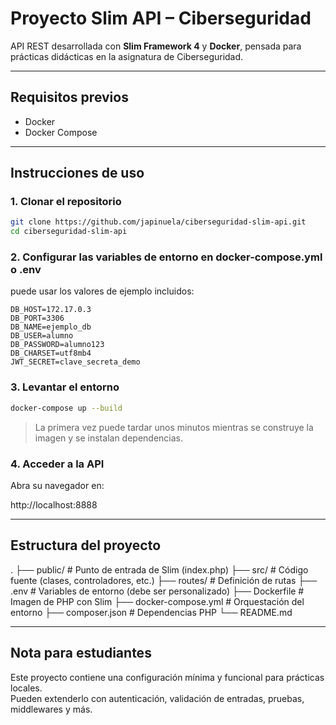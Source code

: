 # Proyecto Slim API – Ciberseguridad

API REST desarrollada con **Slim Framework 4** y **Docker**, pensada para prácticas didácticas en la asignatura de Ciberseguridad.

---

## Requisitos previos

- Docker
- Docker Compose

---

## Instrucciones de uso

### 1. Clonar el repositorio

```bash
git clone https://github.com/japinuela/ciberseguridad-slim-api.git
cd ciberseguridad-slim-api
```

### 2. Configurar las variables de entorno en docker-compose.yml o .env

puede usar los valores de ejemplo incluidos:

```dotenv
DB_HOST=172.17.0.3
DB_PORT=3306
DB_NAME=ejemplo_db
DB_USER=alumno
DB_PASSWORD=alumno123
DB_CHARSET=utf8mb4
JWT_SECRET=clave_secreta_demo
```

### 3. Levantar el entorno

```bash
docker-compose up --build
```

> La primera vez puede tardar unos minutos mientras se construye la imagen y se instalan dependencias.

### 4. Acceder a la API

Abra su navegador en:

http://localhost:8888

---

## Estructura del proyecto

.
├── public/             # Punto de entrada de Slim (index.php)
├── src/                # Código fuente (clases, controladores, etc.)
├── routes/             # Definición de rutas
├── .env                # Variables de entorno (debe ser personalizado)
├── Dockerfile          # Imagen de PHP con Slim
├── docker-compose.yml  # Orquestación del entorno
├── composer.json       # Dependencias PHP
└── README.md

---

## Nota para estudiantes

Este proyecto contiene una configuración mínima y funcional para prácticas locales.  
Pueden extenderlo con autenticación, validación de entradas, pruebas, middlewares y más.


